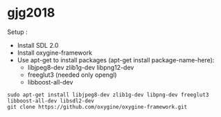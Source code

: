 # gjg2018
Setup :
- Install SDL 2.0
- Install oxygine-framework 
- Use apt-get to install packages (apt-get install package-name-here):
  - libjpeg8-dev zlib1g-dev libpng12-dev
  - freeglut3 (needed only opengl)
  - libboost-all-dev
```
sudo apt-get install libjpeg8-dev zlib1g-dev libpng-dev freeglut3 libboost-all-dev libsdl2-dev
git clone https://github.com/oxygine/oxygine-framework.git
```

